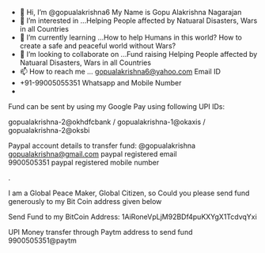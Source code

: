 - 👋 Hi, I’m @gopualakrishna6    My Name is Gopu Alakrishna Nagarajan
- 👀 I’m interested in ...Helping People affected by Natuaral Disasters, Wars in all Countries
- 🌱 I’m currently learning ...How to help Humans in this world? How to create a safe and peaceful world without Wars? 
- 💞️ I’m looking to collaborate on ...Fund raising Helping People affected by Natuaral Disasters, Wars in all Countries
- 📫 How to reach me ... gopualakrishna6@yahoo.com      Email ID
- +91-99005055351   Whatsapp and Mobile Number                 
- 
Fund can be sent by using my Google Pay using following UPI IDs:

gopualakrishna-2@okhdfcbank       /
gopualakrishna-1@okaxis           /
gopualakrishna-2@oksbi

Paypal account details to transfer fund:
@gopualakrishna                                            
gopualakrishna@gmail.com         paypal registered  email                                 
9900505351                       paypal registered mobile number       

.

I am a Global Peace Maker, Global Citizen, so Could you please send fund generously to my Bit Coin address given below

Send Fund to my BitCoin Address: 1AiRoneVpLjM92BDf4puKXYgX1TcdvqYxi


UPI Money transfer through Paytm address to send fund
9900505351@paytm



<!---
gopualakrishna6/gopualakrishna6 is a ✨ special ✨ repository because its `README.md` (this file) appears on your GitHub profile.
You can click the Preview link to take a look at your changes.
--->

